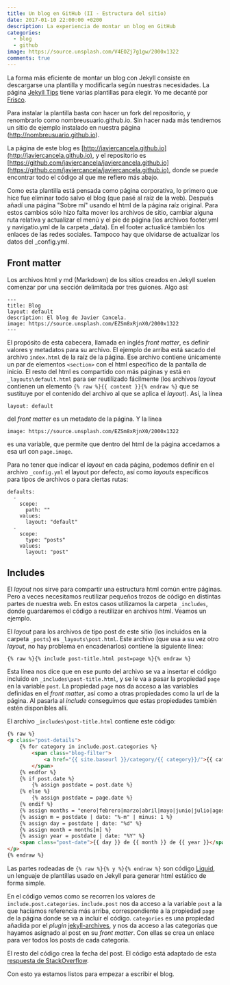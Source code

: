 ```yaml
---
title: Un blog en GitHub (II - Estructura del sitio)
date: 2017-01-10 22:00:00 +0200
description: La experiencia de montar un blog en GitHub
categories:
  - blog
  - github
image: https://source.unsplash.com/V4EOZj7g1gw/2000x1322
comments: true
---
```

La forma más eficiente de montar un blog con Jekyll consiste en descargarse una plantilla y modificarla según nuestras necesidades. La página [Jekyll Tips](http://jekyll.tips/templates/) tiene varias plantillas para elegir. Yo me decanté por [Frisco](https://github.com/CloudCannon/frisco-jekyll-template).

Para instalar la plantilla basta con hacer un fork del repositorio, y renombrarlo como nombreusuario.github.io. Sin hacer nada más tendremos un sitio de ejemplo instalado en nuestra página (http://nombreusuario.github.io).

La página de este blog es [http://javiercancela.github.io](http://javiercancela.github.io), y el repositorio es [https://github.com/javiercancela/javiercancela.github.io](https://github.com/javiercancela/javiercancela.github.io), donde se puede encontrar todo el código al que me refiero más abajo.

Como esta plantilla está pensada como página corporativa, lo primero que hice fue eliminar todo salvo el blog (que pasé al raíz de la web). Después añadí una página "Sobre mí" usando el html de la página raíz original. Para estos cambios sólo hizo falta mover los archivos de sitio, cambiar alguna ruta relativa y actualizar el menú y el pie de página (los archivos footer.yml y navigatio.yml de la carpeta _data). En el footer actualicé también los enlaces de las redes sociales. Tampoco hay que olvidarse de actualizar los datos del _config.yml. 

## Front matter
Los archivos html y md (Markdown) de los sitios creados en Jekyll suelen comenzar por una sección delimitada por tres guiones. Algo así:
```
---
title: Blog
layout: default
description: El blog de Javier Cancela.
image: https://source.unsplash.com/EZSm8xRjnX0/2000x1322
---
```

El propósito de esta cabecera, llamada en inglés _front matter_, es definir valores y metadatos para su archivo. El ejemplo de arriba está sacado del archivo `index.html` de la raíz de la página. Ese archivo contiene únicamente un par de elementos `<section>` con el html específico de la pantalla de inicio. El resto del html es compartido con más páginas y está en `_layouts\default.html` para ser reutilizado fácilmente (los archivos _layout_ contienen un elemento `{% raw %}{{ content }}{% endraw %}` que se sustituye por el contenido del archivo al que se aplica el _layout_). Así, la línea
```
layout: default
```
del _front matter_ es un metadato de la página. Y la línea
```
image: https://source.unsplash.com/EZSm8xRjnX0/2000x1322
```
es una variable, que permite que dentro del html de la página accedamos a esa url con `page.image`.

Para no tener que indicar el _layout_ en cada página, podemos definir en el archivo `_config.yml` el layout por defecto, así como _layouts_ específicos para tipos de archivos o para ciertas rutas:
```
defaults:
  -
    scope:
      path: ""
    values:
      layout: "default"
  -
    scope:
      type: "posts"
    values:
      layout: "post"
```

## Includes
El _layout_ nos sirve para compartir una estructura html común entre páginas. Pero a veces necesitamos reutilizar pequeños trozos de código en distintas partes de nuestra web. En estos casos utilizamos la carpeta `_includes`, donde guardaremos el código a reutilizar en archivos html. Veamos un ejemplo.

El _layout_ para los archivos de tipo post de este sitio (los incluidos en la carpeta `_posts`) es `_layouts\post.html`. Este archivo (que usa a su vez otro _layout_, no hay problema en encadenarlos) contiene la siguiente línea:
```
{% raw %}{% include post-title.html post=page %}{% endraw %}
```
Esta línea nos dice que en ese punto del archivo se va a insertar el código incluido en `_includes\post-title.html`, y se le va a pasar la propiedad `page` en la variable `post`. La propiedad `page` nos da acceso a las variables definidas en el _front matter_, así como a otras propiedades como la url de la página. Al pasarla al _include_ conseguimos que estas propiedades también estén disponibles allí.

El archivo `_includes\post-title.html` contiene este código:
```html
{% raw %}
<p class="post-details">
    {% for category in include.post.categories %}
        <span class="blog-filter">
            <a href="{{ site.baseurl }}/category/{{ category}}/">{{ category | capitalize }}</a>
        </span>
    {% endfor %}
    {% if post.date %}
        {% assign postdate = post.date %}
    {% else %}  
        {% assign postdate = page.date %}
    {% endif %}
    {% assign months = "enero|febrero|marzo|abril|mayo|junio|julio|agosto|septiembre|octubre|noviembre|diciembre" | split: "|" %}
    {% assign m = postdate | date: "%-m" | minus: 1 %}
    {% assign day = postdate | date: "%d" %}
    {% assign month = months[m] %}
    {% assign year = postdate | date: "%Y" %}
    <span class="post-date">{{ day }} de {{ month }} de {{ year }}</span>
</p>
{% endraw %}
```
Las partes rodeadas de `{% raw %}{% y %}{% endraw %}` son código [Liquid](http://shopify.github.io/liquid/), un lenguaje de plantillas usado en Jekyll para generar html estático de forma simple. 

En el código vemos como se recorren los valores de `include.post.categories`. `include.post` nos da acceso a la variable `post` a la que hacíamos referencia más arriba, correspondiente a la propiedad `page` de la página donde se va a incluir el código. `categories` es una propiedad añadida por el _plugin_ [jekyll-archives](https://github.com/jekyll/jekyll-archives), y nos da acceso a las categorías que hayamos asignado al post en su _front matter_. Con ellas se crea un enlace para ver todos los posts de cada categoría.

El resto del código crea la fecha del post. El código está adaptado de esta [respuesta de StackOverflow](http://stackoverflow.com/a/32914455). 

Con esto ya estamos listos para empezar a escribir el blog.
